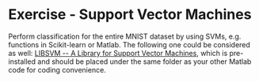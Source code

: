 # Exercise - Support Vector Machines

Perform classification for the entire MNIST dataset by using SVMs, e.g. functions in Scikit-learn or Matlab. The following one could be considered as well: [LIBSVM -- A Library for Support Vector Machines](http://www.csie.ntu.edu.tw/~cjlin/libsvm/), which is pre-installed and should be placed under the same folder as your other Matlab code for coding convenience.
